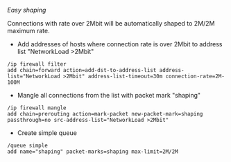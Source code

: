 *Easy shaping*

Connections with rate over 2Mbit will be automatically shaped to 2M/2M maximum rate.

- Add addresses of hosts where connection rate is over 2Mbit to address list "NetworkLoad >2Mbit"

```
/ip firewall filter
add chain=forward action=add-dst-to-address-list address-list="NetworkLoad >2Mbit" address-list-timeout=30m connection-rate=2M-100M

```
- Mangle all connections from the list with packet mark "shaping"
```
/ip firewall mangle
add chain=prerouting action=mark-packet new-packet-mark=shaping passthrough=no src-address-list="NetworkLoad >2Mbit" 
```
- Create simple queue
```
/queue simple
add name="shaping" packet-marks=shaping max-limit=2M/2M
```
